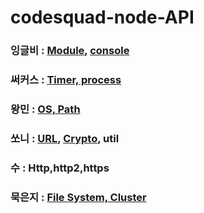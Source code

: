 # codesquad-node-API

### 잉글비 : [Module](https://github.com/codesquad-be-nodejs-study/codesquad-node-API/blob/master/module.md), [console](https://github.com/codesquad-be-nodejs-study/codesquad-node-API/blob/master/console.md)

### 써커스 : [Timer, process](https://github.com/codesquad-be-nodejs-study/codesquad-node-API/blob/master/TimerProcess.md)

### 왕민 : [OS, Path](https://github.com/codesquad-be-nodejs-study/codesquad-node-API/blob/master/OsAndPath.md)

### 쏘니 : [URL](https://github.com/codesquad-be-nodejs-study/codesquad-node-API/blob/master/url.md), [Crypto](https://github.com/codesquad-be-nodejs-study/codesquad-node-API/blob/master/crypto.md), util

### 수 : Http,http2,https

### 묵은지 : [File System, Cluster](https://github.com/codesquad-be-nodejs-study/codesquad-node-API/blob/master/fs_cluster_module.md)

